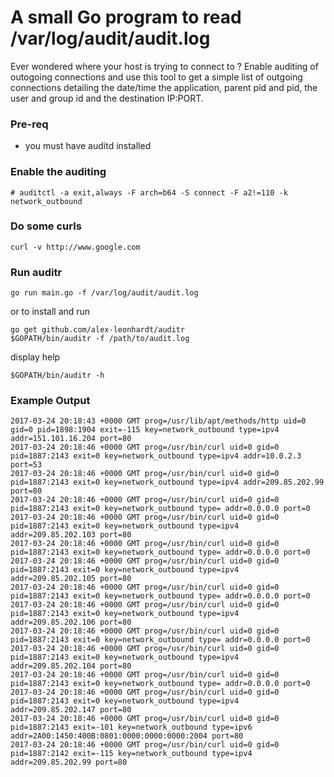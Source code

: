 # A small Go program to read /var/log/audit/audit.log

Ever wondered where your host is trying to connect to ? Enable auditing of outogoing connections and use this tool to get a simple list of outgoing connections detailing the date/time the application, parent pid and pid, the user and group id and the destination IP:PORT.

### Pre-req

- you must have auditd installed

### Enable the auditing

```
# auditctl -a exit,always -F arch=b64 -S connect -F a2!=110 -k network_outbound
```

### Do some curls

```
curl -v http://www.google.com
```

### Run auditr

```
go run main.go -f /var/log/audit/audit.log
```

or to install and run 
```
go get github.com/alex-leonhardt/auditr
$GOPATH/bin/auditr -f /path/to/audit.log
```

display help
```
$GOPATH/bin/auditr -h
```


### Example Output

```
2017-03-24 20:18:43 +0000 GMT prog=/usr/lib/apt/methods/http uid=0 gid=0 pid=1898:1904 exit=-115 key=network_outbound type=ipv4 addr=151.101.16.204 port=80
2017-03-24 20:18:46 +0000 GMT prog=/usr/bin/curl uid=0 gid=0 pid=1887:2143 exit=0 key=network_outbound type=ipv4 addr=10.0.2.3 port=53
2017-03-24 20:18:46 +0000 GMT prog=/usr/bin/curl uid=0 gid=0 pid=1887:2143 exit=0 key=network_outbound type=ipv4 addr=209.85.202.99 port=80
2017-03-24 20:18:46 +0000 GMT prog=/usr/bin/curl uid=0 gid=0 pid=1887:2143 exit=0 key=network_outbound type= addr=0.0.0.0 port=0
2017-03-24 20:18:46 +0000 GMT prog=/usr/bin/curl uid=0 gid=0 pid=1887:2143 exit=0 key=network_outbound type=ipv4 addr=209.85.202.103 port=80
2017-03-24 20:18:46 +0000 GMT prog=/usr/bin/curl uid=0 gid=0 pid=1887:2143 exit=0 key=network_outbound type= addr=0.0.0.0 port=0
2017-03-24 20:18:46 +0000 GMT prog=/usr/bin/curl uid=0 gid=0 pid=1887:2143 exit=0 key=network_outbound type=ipv4 addr=209.85.202.105 port=80
2017-03-24 20:18:46 +0000 GMT prog=/usr/bin/curl uid=0 gid=0 pid=1887:2143 exit=0 key=network_outbound type= addr=0.0.0.0 port=0
2017-03-24 20:18:46 +0000 GMT prog=/usr/bin/curl uid=0 gid=0 pid=1887:2143 exit=0 key=network_outbound type=ipv4 addr=209.85.202.106 port=80
2017-03-24 20:18:46 +0000 GMT prog=/usr/bin/curl uid=0 gid=0 pid=1887:2143 exit=0 key=network_outbound type= addr=0.0.0.0 port=0
2017-03-24 20:18:46 +0000 GMT prog=/usr/bin/curl uid=0 gid=0 pid=1887:2143 exit=0 key=network_outbound type=ipv4 addr=209.85.202.104 port=80
2017-03-24 20:18:46 +0000 GMT prog=/usr/bin/curl uid=0 gid=0 pid=1887:2143 exit=0 key=network_outbound type= addr=0.0.0.0 port=0
2017-03-24 20:18:46 +0000 GMT prog=/usr/bin/curl uid=0 gid=0 pid=1887:2143 exit=0 key=network_outbound type=ipv4 addr=209.85.202.147 port=80
2017-03-24 20:18:46 +0000 GMT prog=/usr/bin/curl uid=0 gid=0 pid=1887:2143 exit=-101 key=network_outbound type=ipv6 addr=2A00:1450:400B:0801:0000:0000:0000:2004 port=80
2017-03-24 20:18:46 +0000 GMT prog=/usr/bin/curl uid=0 gid=0 pid=1887:2142 exit=-115 key=network_outbound type=ipv4 addr=209.85.202.99 port=80
```
